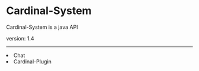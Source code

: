 # Cardinal-System

Cardinal-System is a java API

version: 1.4

---
<li> <a herf="https://github.com/Argus-corporation/Chat">Chat</a>
<li> <a herf="https://github.com/Argus-corporation/Cardinal-Plugin">Cardinal-Plugin</a>